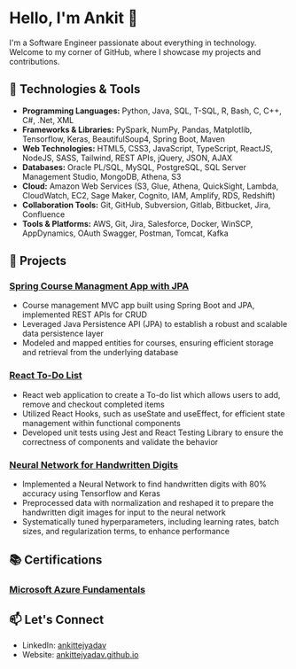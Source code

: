 <!--### Hi there 👋


**ankittejyadav/ankittejyadav** is a ✨ _special_ ✨ repository because its `README.md` (this file) appears on your GitHub profile.

Here are some ideas to get you started:

- 🔭 I’m currently working on ...
- 🌱 I’m currently learning ...
- 👯 I’m looking to collaborate on ...
- 🤔 I’m looking for help with ...
- 💬 Ask me about ...
- 📫 How to reach me: ...
- 😄 Pronouns: ...
- ⚡ Fun fact: ...
-->

# Hello, I'm Ankit 👋

I'm a Software Engineer passionate about everything in technology. Welcome to my corner of GitHub, where I showcase my projects and contributions.

## 🔧 Technologies & Tools

- **Programming Languages:** Python, Java, SQL, T-SQL, R, Bash, C, C++, C#, .Net, XML
- **Frameworks & Libraries:** PySpark, NumPy, Pandas, Matplotlib, Tensorflow, Keras, BeautifulSoup4, Spring Boot, Maven
- **Web Technologies:** HTML5, CSS3, JavaScript, TypeScript, ReactJS, NodeJS, SASS, Tailwind, REST APIs, jQuery, JSON, AJAX
- **Databases:** Oracle PL/SQL, MySQL, PostgreSQL, SQL Server Management Studio, MongoDB, Athena, S3
- **Cloud:** Amazon Web Services (S3, Glue, Athena, QuickSight, Lambda, CloudWatch, EC2, Sage Maker, Cognito, IAM, Amplify, RDS, Redshift)
- **Collaboration Tools:** Git, GitHub, Subversion, Gitlab, Bitbucket, Jira, Confluence<!--**Data Engineering/Visualization:** Enterprise Data Management (Markit EDM), Spark, Splunk, Tableau, PowerBI, Snowflake-->
- **Tools & Platforms:** AWS, Git, Jira, Salesforce, Docker, WinSCP, AppDynamics, OAuth Swagger, Postman, Tomcat, Kafka

## 🚀 Projects

### [Spring Course Managment App with JPA](https://github.com/ankittejyadav/springboot_coursemanagment_jpa)
-	Course management MVC app built using Spring Boot and JPA, implemented REST APIs for CRUD 
-	Leveraged Java Persistence API (JPA) to establish a robust and scalable data persistence layer
-	Modeled and mapped entities for courses, ensuring efficient storage and retrieval from the underlying database

### [React To-Do List](https://github.com/ankittejyadav/react_todoapp)
-	React web application to create a To-do list which allows users to add, remove and checkout completed items
-	Utilized React Hooks, such as useState and useEffect, for efficient state management within functional components
-	Developed unit tests using Jest and React Testing Library to ensure the correctness of components and validate the behavior

### [Neural Network for Handwritten Digits](https://github.com/ankittejyadav/Neural_Network_Handwritten_Digits)
-	Implemented a Neural Network to find handwritten digits with 80% accuracy using Tensorflow and Keras
-	Preprocessed data with normalization and reshaped it to prepare the handwritten digit images for input to the neural network
-	Systematically tuned hyperparameters, including learning rates, batch sizes, and regularization terms, to enhance performance

<!--## 🌱 I'm Currently Learning

[List any technologies or skills you're currently learning or improving]-->

## 📚 Certifications

### [Microsoft Azure Fundamentals](https://www.credly.com/badges/13fdea72-352c-493c-8d1c-29c4ff9a8098/public_url)

## 📫 Let's Connect

- LinkedIn: [ankittejyadav](https://www.linkedin.com/in/ankittejyadav/)
- Website: [ankittejyadav.github.io](https://ankittejyadav.github.io/)
<!--
## 💬 Ask me about

Software Engineering, Data Analysis, Data Engineering

<!--## 📊 GitHub Stats

![Your GitHub Stats](https://github-readme-stats.vercel.app/api?username=YourGitHubUsername&show_icons=true&hide_title=true&count_private=true&hide=contribs,prs&theme=radical)

## 🎉 Thanks for visiting!

Feel free to explore my repositories and don't hesitate to reach out. Let's collaborate and build something amazing together! 😊

